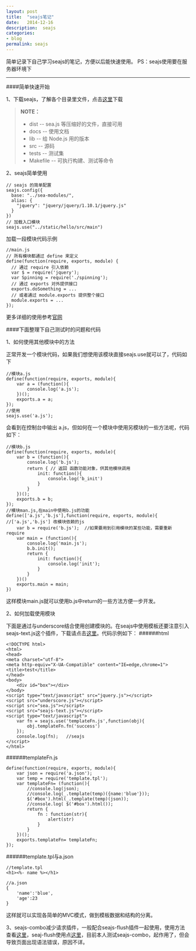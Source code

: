 ```yaml
---
layout: post
title:  "seajs笔记"
date:   2014-12-16
description:  seajs
categories:
- blog
permalink: seajs
---
```


简单记录下自己学习seajs的笔记，方便以后能快速使用。
PS：seajs使用要在服务器环境下

-------------------------------------


####简单快速开始

1、下载seajs，了解各个目录里文件，点击[这里](http://seajs.org/)下载

> **NOTE：**
> 
> - dist      -- sea.js 等压缩好的文件，直接可用
> - docs      -- 使用文档
>-  lib       -- 给 Node.js 用的版本
> - src       -- 源码
> - tests     -- 测试集
> - Makefile  -- 可执行构建、测试等命令

2、seajs简单使用

    // seajs 的简单配置
    seajs.config({
      base: "../sea-modules/",
      alias: {
        "jquery": "jquery/jquery/1.10.1/jquery.js"
      }
    })  
    // 加载入口模块
    seajs.use("../static/hello/src/main")

加载一段模块代码示例

    //main.js
    // 所有模块都通过 define 来定义
    define(function(require, exports, module) {
      // 通过 require 引入依赖
      var $ = require('jquery');
      var Spinning = require('./spinning'); 
      // 通过 exports 对外提供接口
      exports.doSomething = ... 
      // 或者通过 module.exports 提供整个接口
      module.exports = ...  
    });

更多详细的使用参考[官网](http://seajs.org/docs/#docs)

####下面整理下自己测试时的问题和代码

1、如何使用其他模块中的方法

正常开发一个模块代码，如果我们想使用该模块直接seajs.use就可以了，代码如下
    
    //模块a.js
    define(function(require, exports, module){
        var a = (function(){
            console.log('a.js');
        })();       
        exports.a = a;
    });
    //使用
    seajs.use('a.js');
    
会看到在控制台中输出 a.js，但如何在一个模块中使用另模块的一些方法呢，代码如下：

    //模块b.js
    define(function(require, exports, module){
        var b = (function(){
            console.log('b.js');
            return { // 返回 函数功能对象，供其他模块调用
                init: function(){
                    console.log('b_init')
                }
            }
        })();
        exports.b = b;
    });
    //模块man.js,在main中使用b.js的功能
    define(['a.js','b.js'],function(require, exports, module){  //['a.js','b.js'] 改模块依赖的js
        var b = require('b.js');  //如果要用到引用模块的某些功能，需要重新require
        var main = (function(){
            console.log('main.js');
            b.b.init();
            return {    
                init: function(){
                    console.log('init');
                }
            }
        })()
        exports.main = main;
    })

这样模块main.js就可以使用b.js中return的一些方法方便一步开发。

2、如何加载使用模块

下面是通过与underscore结合使用创建模块的。在seajs中使用模板还要注意引入seajs-text.js这个插件，下载请点击[这里](https://github.com/seajs/seajs-text/blob/master/dist/seajs-text.js)。代码示例如下：
######html
    
    <!DOCTYPE html>
    <html>
    <head>
    <meta charset="utf-8">
    <meta http-equiv="X-UA-Compatible" content="IE=edge,chrome=1">
    <title>test</title>
    </head>
    <body>
        <div id="box"></div>
    </body> 
    <script type="text/javascript" src="jquery.js"></script>
    <script src="underscore.js"></script>
    <script src="sea.js"></script>
    <script src="seajs-text.js"></script> 
    <script type="text/javascript">
        var fn = seajs.use('templateFn.js',function(obj){
            obj.templateFn.fn('success')
        });
        console.log(fn);   //seajs
    </script>
    </html>

######templateFn.js

    define(function(require, exports, module){
        var json = require('a.json');
        var temp = require('template.tpl');
        var templateFn= (function(){            
            //console.log(json);
            //console.log(_.template(temp)({name:'blue'}));
            $('#box').html(_.template(temp)(json));
            //console.log( $('#box').html());
            return {
                fn : function(str){
                    alert(str)
                }
            }
        })();
        exports.templateFn= templateFn;
    });

######template.tpl与a.json

    //template.tpl
    <h1><%- name %></h1>
    
    //a.json
    {
        'name':'blue',
        'age':23
    }
    
这样就可以实现各简单的MVC模式，做到模板数据和结构的分离。

3、seajs-combo减少请求插件，一般配合seajs-flush插件一起使用，使用方法查看[这里](https://github.com/seajs/seajs-combo/issues/3)，seaj-flush使用点[这里](https://github.com/seajs/seajs-flush/issues/7)，目前本人测试seajs-combo，起作用了，但会导致页面出现语法错误，原因不详。
